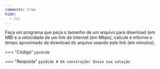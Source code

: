 ```yaml
---
comments: true
hide:
  - toc
---
```


Faça um programa que peça o tamanho de um arquivo para download (em MB) e a velocidade de um link de Internet (em Mbps), calcule e informe o tempo aproximado de download do arquivo usando este link (em minutos).

=== "Código"
	```pyodide
	```

=== "Resposta"
	```pyodide
	# Em construção! Envie sua solução
	```
